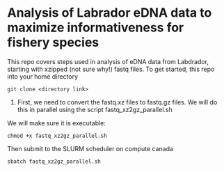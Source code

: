 # Analysis of Labrador eDNA data to maximize informativeness for fishery species
This repo covers steps used in analysis of eDNA data from Labdrador, starting with xzipped (not sure why!) fastq files. To get started, this repo into your home directory

` git clone <directory link> `


1. First, we need to convert the fastq.xz files to fastq.gz files. We will do this in parallel using the script fastq_xz2gz_parallel.sh

We will make sure it is executable:

` chmod +x fastq_xz2gz_parallel.sh `

Then submit to the SLURM scheduler on compute canada

` sbatch fastq_xz2gz_parallel.sh `


